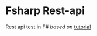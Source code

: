 Fsharp Rest-api
===============

Rest api test in F#
_based on_ [tutorial](http://blog.tamizhvendan.in/blog/2016/09/19/scale-up-azure-functions-in-f-number-using-suave/)
